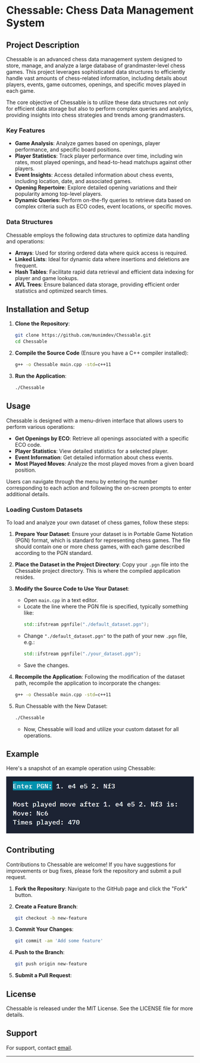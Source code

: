 # Chessable: Chess Data Management System

## Project Description

Chessable is an advanced chess data management system designed to store, manage, and analyze a large database of grandmaster-level chess games. This project leverages sophisticated data structures to efficiently handle vast amounts of chess-related information, including details about players, events, game outcomes, openings, and specific moves played in each game.

The core objective of Chessable is to utilize these data structures not only for efficient data storage but also to perform complex queries and analytics, providing insights into chess strategies and trends among grandmasters.

### Key Features

- **Game Analysis**: Analyze games based on openings, player performance, and specific board positions.
- **Player Statistics**: Track player performance over time, including win rates, most played openings, and head-to-head matchups against other players.
- **Event Insights**: Access detailed information about chess events, including location, date, and associated games.
- **Opening Repertoire**: Explore detailed opening variations and their popularity among top-level players.
- **Dynamic Queries**: Perform on-the-fly queries to retrieve data based on complex criteria such as ECO codes, event locations, or specific moves.

### Data Structures

Chessable employs the following data structures to optimize data handling and operations:

- **Arrays**: Used for storing ordered data where quick access is required.
- **Linked Lists**: Ideal for dynamic data where insertions and deletions are frequent.
- **Hash Tables**: Facilitate rapid data retrieval and efficient data indexing for player and game lookups.
- **AVL Trees**: Ensure balanced data storage, providing efficient order statistics and optimized search times.

## Installation and Setup

1. **Clone the Repository**:
   ```bash
   git clone https://github.com/munimdev/Chessable.git
   cd Chessable
   ```

2. **Compile the Source Code** (Ensure you have a C++ compiler installed):
   ```bash
   g++ -o Chessable main.cpp -std=c++11
   ```

3. **Run the Application**:
   ```bash
   ./Chessable
   ```

## Usage

Chessable is designed with a menu-driven interface that allows users to perform various operations:

- **Get Openings by ECO**: Retrieve all openings associated with a specific ECO code.
- **Player Statistics**: View detailed statistics for a selected player.
- **Event Information**: Get detailed information about chess events.
- **Most Played Moves**: Analyze the most played moves from a given board position.

Users can navigate through the menu by entering the number corresponding to each action and following the on-screen prompts to enter additional details.

### Loading Custom Datasets

To load and analyze your own dataset of chess games, follow these steps:

1. **Prepare Your Dataset**: Ensure your dataset is in Portable Game Notation (PGN) format, which is standard for representing chess games. The file should contain one or more chess games, with each game described according to the PGN standard.

2. **Place the Dataset in the Project Directory**: Copy your `.pgn` file into the Chessable project directory. This is where the compiled application resides.

3. **Modify the Source Code to Use Your Dataset**:
   - Open `main.cpp` in a text editor.
   - Locate the line where the PGN file is specified, typically something like:
     ```cpp
     std::ifstream pgnfile("./default_dataset.pgn");
     ```
   - Change `"./default_dataset.pgn"` to the path of your new `.pgn` file, e.g.:
     ```cpp
     std::ifstream pgnfile("./your_dataset.pgn");
     ```
   - Save the changes.

4. **Recompile the Application**: Following the modification of the dataset path, recompile the application to incorporate the changes:
   ```bash
   g++ -o Chessable main.cpp -std=c++11
   ```

5. Run Chessable with the New Dataset:
   ```bash
   ./Chessable
   ```
   - Now, Chessable will load and utilize your custom dataset for all operations.

## Example

Here's a snapshot of an example operation using Chessable:

![output](https://github.com/munimdev/Chessable/blob/main/img/getMove1.jpg)

## Contributing

Contributions to Chessable are welcome! If you have suggestions for improvements or bug fixes, please fork the repository and submit a pull request.

1. **Fork the Repository**:
   Navigate to the GitHub page and click the "Fork" button.

2. **Create a Feature Branch**:
   ```bash
   git checkout -b new-feature
   ```

3. **Commit Your Changes**:
   ```bash
   git commit -am 'Add some feature'
   ```

4. **Push to the Branch**:
   ```bash
   git push origin new-feature
   ```

5. **Submit a Pull Request**:

## License

Chessable is released under the MIT License. See the LICENSE file for more details.

## Support

For support, contact [email](mailto:munimzafar100@gmail.com).

---
